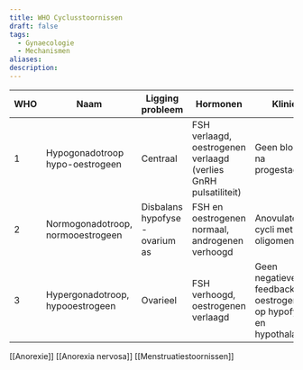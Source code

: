 ```yaml
---
title: WHO Cyclusstoornissen
draft: false
tags:
  - Gynaecologie
  - Mechanismen
aliases: 
description:
---
```




| WHO | Naam | Ligging probleem | Hormonen | Kliniek | Oorzaken | Percentage |
| --- | --- | --- | --- | --- | --- | --- |
| 1 | Hypogonadotroop hypo-oestrogeen | Centraal | FSH verlaagd, oestrogenen verlaagd (verlies GnRH pulsatiliteit) | Geen bloeding na progestagenen | Stress, anorexie, extreem sporten | 10 |
| 2 | Normogonadotroop, normooestrogeen | Disbalans hypofyse - ovarium as | FSH en oestrogenen normaal, androgenen verhoogd | Anovulatoire cycli met oligomenorroe | [[PCOS]] (poly cysteus ovarium syndroom) | 80 |
| 3 | Hypergonadotroop, hypooestrogeen | Ovarieel | FSH verhoogd, oestrogenen verlaagd | Geen negatieve feedback van oestrogenen op hypofyse en hypothalamus | POI (prematuur ovariële insufficiëntie). Idiopatisch, door afwijken chromosomenpatroon, auto-immuun, etc. | 10 |  

[[Anorexie]]
[[Anorexia nervosa]]
[[Menstruatiestoornissen]]